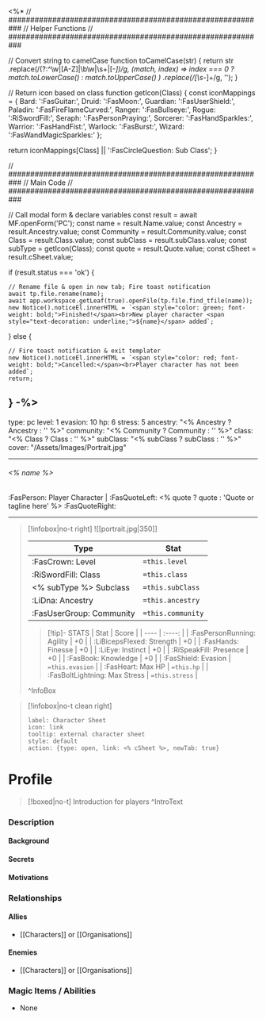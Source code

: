 <%*
// ###########################################################
//                       Helper Functions
// ###########################################################

// Convert string to camelCase
function toCamelCase(str) {
  return str
    .replace(/(?:^\w|[A-Z]|\b\w|\s+|[-_])/g, (match, index) =>
      index === 0 ? match.toLowerCase() : match.toUpperCase()
    )
    .replace(/[\s-_]+/g, '');
}

// Return icon based on class
function getIcon(Class) {
  const iconMappings = {
    Bard: ':FasGuitar:',
    Druid: ':FasMoon:',
    Guardian: ':FasUserShield:',
    Paladin: ':FasFireFlameCurved:',
    Ranger: ':FasBullseye:',
    Rogue: ':RiSwordFill:',
    Seraph: ':FasPersonPraying:',
    Sorcerer: ':FasHandSparkles:',
    Warrior: ':FasHandFist:',
    Warlock: ':FasBurst:',
    Wizard: ':FasWandMagicSparkles:'
  };

  return iconMappings[Class] || ':FasCircleQuestion: Sub Class';
}

// ###########################################################
//                         Main Code
// ###########################################################

// Call modal form & declare variables
const result = await MF.openForm('PC');
const name = result.Name.value;
const Ancestry = result.Ancestry.value;
const Community = result.Community.value;
const Class = result.Class.value;
const subClass = result.subClass.value;
const subType = getIcon(Class);
const quote = result.Quote.value;
const cSheet = result.cSheet.value;

if (result.status === 'ok') {

    // Rename file & open in new tab; Fire toast notification
    await tp.file.rename(name);
    await app.workspace.getLeaf(true).openFile(tp.file.find_tfile(name));
    new Notice().noticeEl.innerHTML = `<span style="color: green; font-weight: bold;">Finished!</span><br>New player character <span style="text-decoration: underline;">${name}</span> added`;

} else {

    // Fire toast notification & exit templater
    new Notice().noticeEl.innerHTML = `<span style="color: red; font-weight: bold;">Cancelled:</span><br>Player character has not been added`;
    return;
}
-%>
---
type: pc
level: 1
evasion: 10
hp: 6
stress: 5
ancestry: "<% Ancestry ? Ancestry : '' %>"
community: "<% Community ? Community : '' %>"
class: "<% Class ? Class : '' %>"
subClass: "<% subClass ? subClass : '' %>"
cover: "/Assets/Images/Portrait.jpg"

---

###### <% name %>
:FasPerson: Player Character | :FasQuoteLeft: <% quote ? quote : 'Quote or tagline here' %> :FasQuoteRight:
___
> [!infobox|no-t right]
> ![[portrait.jpg|350]]
>
> | Type | Stat |
> | ---- | ---- |
> | :FasCrown: Level   | `=this.level` |
> | :RiSwordFill: Class |  `=this.class` |
> | <% subType %> Subclass |  `=this.subClass`|
> |  :LiDna: Ancestry |  `=this.ancestry`|
> |  :FasUserGroup: Community |  `=this.community`|
> 
>> [!tip]- STATS
>> | Stat | Score |
>> | ---- | :----: |
>> | :FasPersonRunning: Agility | +0 |
>> | :LiBicepsFlexed: Strength | +0 |
>> | :FasHands: Finesse | +0 |
>> | :LiEye: Instinct | +0 |
>> | :RiSpeakFill: Presence | +0 |
>> | :FasBook: Knowledge | +0 |
>> | :FasShield: Evasion | `=this.evasion` |
>> | :FasHeart: Max HP | `=this.hp` |
>> | :FasBoltLightning: Max Stress | `=this.stress` |
>
>^InfoBox

> [!infobox|no-t clean right]
> ```meta-bind-button
> label: Character Sheet
> icon: link
> tooltip: external character sheet
> style: default
> action: {type: open, link: <% cSheet %>, newTab: true}
> ```

# Profile

> [!boxed|no-t]
> Introduction for players
>^IntroText
	
### Description

#### Background

#### Secrets

#### Motivations 

### Relationships

#### Allies
- [[Characters]] or [[Organisations]]

#### Enemies
- [[Characters]] or [[Organisations]]

### Magic Items / Abilities
- None
